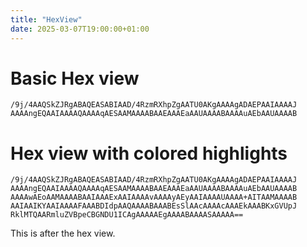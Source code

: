 ```yaml
---
title: "HexView"
date: 2025-03-07T19:00:00+01:00
---
```


# Basic Hex view

```hexview
/9j/4AAQSkZJRgABAQEASABIAAD/4RzmRXhpZgAATU0AKgAAAAgADAEPAAIAAAAJ AAAAngEQAAIAAAAQAAAAqAESAAMAAAABAAEAAAEaAAUAAAABAAAAuAEbAAUAAAAB
```

# Hex view with colored highlights

```hexview{data-highlights=[16,17,#998833,TestHighlight],[23,37,#33AA77,AnotherHighlight]}
/9j/4AAQSkZJRgABAQEASABIAAD/4RzmRXhpZgAATU0AKgAAAAgADAEPAAIAAAAJ AAAAngEQAAIAAAAQAAAAqAESAAMAAAABAAEAAAEaAAUAAAABAAAAuAEbAAUAAAAB
AAAAwAEoAAMAAAABAAIAAAExAAIAAAAvAAAAyAEyAAIAAAAUAAAA+AITAAMAAAAB AAIAAIKYAAIAAAAFAAABDIdpAAQAAAABAAABEsSlAAcAAAAcAAAEkAAABKxGVUpJ
RklMTQAARmluZVBpeCBGNDU1ICAgAAAAAEgAAAABAAAASAAAAA==
```

This is after the hex view.
